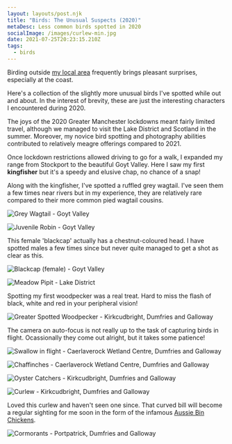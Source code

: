 ```yaml
---
layout: layouts/post.njk
title: "Birds: The Unusual Suspects (2020)"
metaDesc: Less common birds spotted in 2020
socialImage: /images/curlew-min.jpg
date: 2021-07-25T20:23:15.210Z
tags:
  - birds
---
```

Birding outside [my local area](https://www.simondudley.com/posts/birds-the-usual-suspects/) frequently brings pleasant surprises, especially at the coast.

Here's a collection of the slightly more unusual birds I've spotted while out and about. In the interest of brevity, these are just the interesting characters I encountered during 2020. 

The joys of the 2020 Greater Manchester lockdowns meant fairly limited travel, although we managed to visit the Lake District and Scotland in the summer. Moreover, my novice bird spotting and photography abilities contributed to relatively meagre offerings compared to 2021.

Once lockdown restrictions allowed driving to go for a walk, I expanded my range from Stockport to the beautiful Goyt Valley. Here I saw my first **kingfisher** but it's a speedy and elusive chap, no chance of a snap!

Along with the kingfisher, I've spotted a ruffled grey wagtail. I've seen them a few times near rivers but in my experience, they are relatively rare compared to their more common pied wagtail cousins.

![Grey Wagtail - Goyt Valley](/images/grey-wagtail-min.jpg "Grey Wagtail - Goyt Valley")

![Juvenile Robin - Goyt Valley](/images/robin-juvenile-min.jpg "Juvenile Robin - Goyt Valley")

This female 'blackcap' actually has a chestnut-coloured head. I have spotted males a few times since but never quite managed to get a shot as clear as this.

![Blackcap (female) - Goyt Valley](/images/blackcap-female-min.jpg "Blackcap (female) - Goyt Valley")

![Meadow Pipit - Lake District](/images/meadow-pipit-min.jpg "Meadow Pipit - Lake District")

Spotting my first woodpecker was a real treat. Hard to miss the flash of black, white and red in your peripheral vision!

![Greater Spotted Woodpecker - Kirkcudbright, Dumfries and Galloway](/images/greater-spotted-woodpecker-min.jpg "Greater Spotted Woodpecker - Kirkcudbright, Dumfries and Galloway")

The camera on auto-focus is not really up to the task of capturing birds in flight. Ocassionally they come out alright, but it takes some patience!

![Swallow in flight - Caerlaverock Wetland Centre, Dumfries and Galloway](/images/swallow-flight-min.jpg "Swallow in flight - Caerlaverock Wetland Centre, Dumfries and Galloway")



![Chaffinches - Caerlaverock Wetland Centre, Dumfries and Galloway](/images/chaffinches-min.jpg "Chaffinches - Caerlaverock Wetland Centre, Dumfries and Galloway")

![Oyster Catchers - Kirkcudbright, Dumfries and Galloway](/images/oyster-catchers-min.jpg "Oyster Catchers - Kirkcudbright, Dumfries and Galloway")

![Curlew - Kirkcudbright, Dumfries and Galloway](/images/curlew-min.jpg "Curlew - Kirkcudbright, Dumfries and Galloway")

Loved this curlew and haven't seen one since. That curved bill will become a regular sighting for me soon in the form of the infamous [Aussie Bin Chickens](https://en.wikipedia.org/wiki/Australian_white_ibis).

![Cormorants - Portpatrick, Dumfries and Galloway](/images/cormorants-min.jpg "Cormorants - Portpatrick, Dumfries and Galloway")